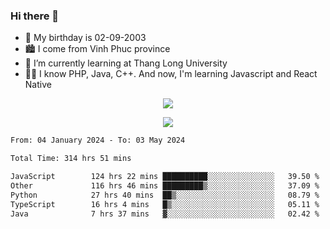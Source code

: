 ### Hi there 👋
- 🎂 My birthday is 02-09-2003
- 🏙️ I come from Vinh Phuc province
- 🌱 I’m currently learning at Thang Long University
- 🧑‍💻 I know PHP, Java, C++. And now, I'm learning Javascript and React Native
<p align="center"><img src="https://github-readme-stats.vercel.app/api?username=tmquang0209&show_icons=true&theme=gradient"></p>
<p align="center"><img src="https://github-readme-stats.vercel.app/api/top-langs/?username=tmquang0209&hide=scss,css&langs_count=10"></p>
<!--START_SECTION:waka-->

```txt
From: 04 January 2024 - To: 03 May 2024

Total Time: 314 hrs 51 mins

JavaScript        124 hrs 22 mins ██████████░░░░░░░░░░░░░░░   39.50 %
Other             116 hrs 46 mins █████████▒░░░░░░░░░░░░░░░   37.09 %
Python            27 hrs 40 mins  ██▒░░░░░░░░░░░░░░░░░░░░░░   08.79 %
TypeScript        16 hrs 4 mins   █▒░░░░░░░░░░░░░░░░░░░░░░░   05.11 %
Java              7 hrs 37 mins   ▓░░░░░░░░░░░░░░░░░░░░░░░░   02.42 %
```

<!--END_SECTION:waka-->
